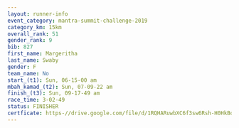 ```yaml
---
layout: runner-info 
event_category: mantra-summit-challenge-2019 
category_km: 15km 
overall_rank: 51
gender_rank: 9
bib: 827
first_name: Margeritha
last_name: Swaby
gender: F
team_name: No
start_(t1): Sun, 06-15-00 am
mbah_kamad_(t2): Sun, 07-09-22 am
finish_(t3): Sun, 09-17-49 am
race_time: 3-02-49
status: FINISHER
certficate: https-//drive.google.com/file/d/1RQHARuwbXC6f3sw6Rsh-H0HkBqkT7AEr/view?usp=sharing
---
```

